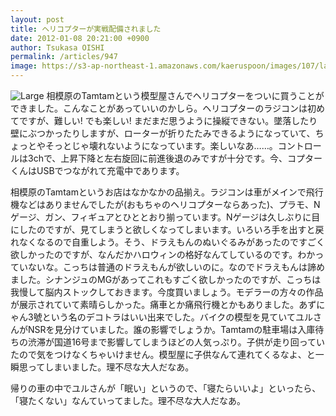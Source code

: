 ```yaml
---
layout: post
title: ヘリコプターが実戦配備されました
date: 2012-01-08 20:21:00 +0900
author: Tsukasa OISHI
permalink: /articles/947
image: https://s3-ap-northeast-1.amazonaws.com/kaeruspoon/images/107/large.JPG?1326021638
---
```


![Large](https://s3-ap-northeast-1.amazonaws.com/kaeruspoon/images/107/large.JPG?1326021638)
相模原のTamtamという模型屋さんでヘリコプターをついに買うことができました。こんなことがあっていいのかしら。ヘリコプターのラジコンは初めてですが、難しい! でも楽しい! まだまだ思うように操縦できない。墜落したり壁にぶつかったりしますが、ローターが折りたたみできるようになっていて、ちょっとやそっとじゃ壊れないようになっています。楽しいなあ……。コントロールは3chで、上昇下降と左右旋回に前進後退のみですが十分です。今、コプターくんはUSBでつながれて充電中であります。

相模原のTamtamというお店はなかなかの品揃え。ラジコンは車がメインで飛行機などはありませんでしたが(おもちゃのヘリコプターならあった)、プラモ、Nゲージ、ガン、フィギュアとひととおり揃っています。Nゲージは久しぶりに目にしたのですが、見てしまうと欲しくなってしまいます。いろいろ手を出すと戻れなくなるので自重しよう。そう、ドラえもんのぬいぐるみがあったのですごく欲しかったのですが、なんだかハロウィンの格好なんてしているのです。わかっていないな。こっちは普通のドラえもんが欲しいのに。なのでドラえもんは諦めました。シナンジュのMGがあってこれもすごく欲しかったのですが、こっちは我慢して脳内ストックしておきます。今度買いましょう。モデラーの方々の作品が展示されていて素晴らしかった。痛車とか痛飛行機とかもありました。あずにゃん3號という名のデコトラはいい出来でした。バイクの模型を見ていてユルさんがNSRを見分けていました。誰の影響でしょうか。Tamtamの駐車場は入庫待ちの渋滞が国道16号まで影響してしまうほどの人気っぷり。子供が走り回っていたので気をつけなくちゃいけません。模型屋に子供なんて連れてくるなよ、と一瞬思ってしまいました。理不尽な大人だなあ。

帰りの車の中でユルさんが「眠い」というので、「寝たらいいよ」といったら、「寝たくない」なんていってました。理不尽な大人だなあ。

